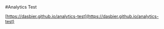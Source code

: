 #Analytics Test

[https://dasbier.github.io/analytics-test](https://dasbier.github.io/analytics-test)
